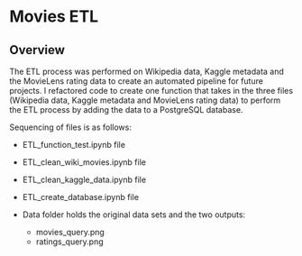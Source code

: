 # Movies ETL

## Overview
The ETL process was performed on Wikipedia data, Kaggle metadata and the MovieLens rating data to create an automated pipeline for future projects. I refactored code to create one function that takes in the three files (Wikipedia data, Kaggle metadata and MovieLens rating data) to perform the ETL process by adding the data to a PostgreSQL database.

Sequencing of files is as follows:
* ETL_function_test.ipynb file
* ETL_clean_wiki_movies.ipynb file
* ETL_clean_kaggle_data.ipynb file
* ETL_create_database.ipynb file

* Data folder holds the original data sets and the two outputs:
    * movies_query.png
    * ratings_query.png